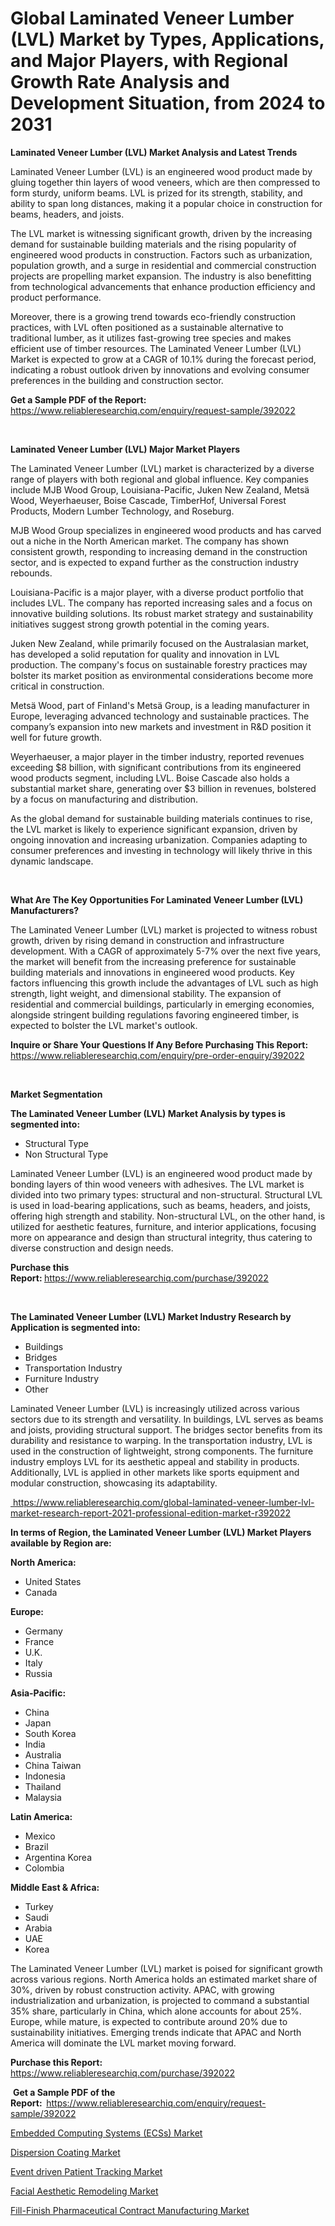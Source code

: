 <p><h1>Global Laminated Veneer Lumber (LVL) Market by Types, Applications, and Major Players, with Regional Growth Rate Analysis and Development Situation, from 2024 to 2031</h1></p><p><strong>Laminated Veneer Lumber (LVL) Market Analysis and Latest Trends</strong></p>
<p><p>Laminated Veneer Lumber (LVL) is an engineered wood product made by gluing together thin layers of wood veneers, which are then compressed to form sturdy, uniform beams. LVL is prized for its strength, stability, and ability to span long distances, making it a popular choice in construction for beams, headers, and joists.</p><p>The LVL market is witnessing significant growth, driven by the increasing demand for sustainable building materials and the rising popularity of engineered wood products in construction. Factors such as urbanization, population growth, and a surge in residential and commercial construction projects are propelling market expansion. The industry is also benefitting from technological advancements that enhance production efficiency and product performance.</p><p>Moreover, there is a growing trend towards eco-friendly construction practices, with LVL often positioned as a sustainable alternative to traditional lumber, as it utilizes fast-growing tree species and makes efficient use of timber resources. The Laminated Veneer Lumber (LVL) Market is expected to grow at a CAGR of 10.1% during the forecast period, indicating a robust outlook driven by innovations and evolving consumer preferences in the building and construction sector.</p></p>
<p><strong>Get a Sample PDF of the Report:&nbsp;</strong> <a href="https://www.reliableresearchiq.com/enquiry/request-sample/392022?utm_campaign=1594&utm_medium=2&utm_source=Github&utm_content=ia&utm_term=26102024&utm_id=laminated-veneer-lumber-lvl">https://www.reliableresearchiq.com/enquiry/request-sample/392022</a></p>
<p>&nbsp;</p>
<p><strong>Laminated Veneer Lumber (LVL) Major Market Players</strong></p>
<p><p>The Laminated Veneer Lumber (LVL) market is characterized by a diverse range of players with both regional and global influence. Key companies include MJB Wood Group, Louisiana-Pacific, Juken New Zealand, Metsä Wood, Weyerhaeuser, Boise Cascade, TimberHof, Universal Forest Products, Modern Lumber Technology, and Roseburg. </p><p>MJB Wood Group specializes in engineered wood products and has carved out a niche in the North American market. The company has shown consistent growth, responding to increasing demand in the construction sector, and is expected to expand further as the construction industry rebounds.</p><p>Louisiana-Pacific is a major player, with a diverse product portfolio that includes LVL. The company has reported increasing sales and a focus on innovative building solutions. Its robust market strategy and sustainability initiatives suggest strong growth potential in the coming years.</p><p>Juken New Zealand, while primarily focused on the Australasian market, has developed a solid reputation for quality and innovation in LVL production. The company's focus on sustainable forestry practices may bolster its market position as environmental considerations become more critical in construction.</p><p>Metsä Wood, part of Finland's Metsä Group, is a leading manufacturer in Europe, leveraging advanced technology and sustainable practices. The company’s expansion into new markets and investment in R&D position it well for future growth.</p><p>Weyerhaeuser, a major player in the timber industry, reported revenues exceeding $8 billion, with significant contributions from its engineered wood products segment, including LVL. Boise Cascade also holds a substantial market share, generating over $3 billion in revenues, bolstered by a focus on manufacturing and distribution.</p><p>As the global demand for sustainable building materials continues to rise, the LVL market is likely to experience significant expansion, driven by ongoing innovation and increasing urbanization. Companies adapting to consumer preferences and investing in technology will likely thrive in this dynamic landscape.</p></p>
<p>&nbsp;</p>
<p><strong>What Are The Key Opportunities For Laminated Veneer Lumber (LVL) Manufacturers?</strong></p>
<p><p>The Laminated Veneer Lumber (LVL) market is projected to witness robust growth, driven by rising demand in construction and infrastructure development. With a CAGR of approximately 5-7% over the next five years, the market will benefit from the increasing preference for sustainable building materials and innovations in engineered wood products. Key factors influencing this growth include the advantages of LVL such as high strength, light weight, and dimensional stability. The expansion of residential and commercial buildings, particularly in emerging economies, alongside stringent building regulations favoring engineered timber, is expected to bolster the LVL market's outlook.</p></p>
<p><strong>Inquire or Share Your Questions If Any Before Purchasing This Report:</strong> <a href="https://www.reliableresearchiq.com/enquiry/pre-order-enquiry/392022?utm_campaign=1594&utm_medium=2&utm_source=Github&utm_content=ia&utm_term=26102024&utm_id=laminated-veneer-lumber-lvl">https://www.reliableresearchiq.com/enquiry/pre-order-enquiry/392022</a></p>
<p>&nbsp;</p>
<p><strong>Market Segmentation</strong></p>
<p><strong>The Laminated Veneer Lumber (LVL) Market Analysis by types is segmented into:</strong></p>
<p><ul><li>Structural Type</li><li>Non Structural Type</li></ul></p>
<p><p>Laminated Veneer Lumber (LVL) is an engineered wood product made by bonding layers of thin wood veneers with adhesives. The LVL market is divided into two primary types: structural and non-structural. Structural LVL is used in load-bearing applications, such as beams, headers, and joists, offering high strength and stability. Non-structural LVL, on the other hand, is utilized for aesthetic features, furniture, and interior applications, focusing more on appearance and design than structural integrity, thus catering to diverse construction and design needs.</p></p>
<p><strong>Purchase this Report:&nbsp;</strong><a href="https://www.reliableresearchiq.com/purchase/392022?utm_campaign=1594&utm_medium=2&utm_source=Github&utm_content=ia&utm_term=26102024&utm_id=laminated-veneer-lumber-lvl">https://www.reliableresearchiq.com/purchase/392022</a></p>
<p>&nbsp;</p>
<p><strong>The Laminated Veneer Lumber (LVL) Market Industry Research by Application is segmented into:</strong></p>
<p><ul><li>Buildings</li><li>Bridges</li><li>Transportation Industry</li><li>Furniture Industry</li><li>Other</li></ul></p>
<p><p>Laminated Veneer Lumber (LVL) is increasingly utilized across various sectors due to its strength and versatility. In buildings, LVL serves as beams and joists, providing structural support. The bridges sector benefits from its durability and resistance to warping. In the transportation industry, LVL is used in the construction of lightweight, strong components. The furniture industry employs LVL for its aesthetic appeal and stability in products. Additionally, LVL is applied in other markets like sports equipment and modular construction, showcasing its adaptability.</p></p>
<p><a href="https://www.reliableresearchiq.com/global-laminated-veneer-lumber-lvl-market-research-report-2021-professional-edition-market-r392022?utm_campaign=1594&utm_medium=2&utm_source=Github&utm_content=ia&utm_term=26102024&utm_id=laminated-veneer-lumber-lvl">&nbsp;https://www.reliableresearchiq.com/global-laminated-veneer-lumber-lvl-market-research-report-2021-professional-edition-market-r392022</a></p>
<p><strong>In terms of Region, the Laminated Veneer Lumber (LVL) Market Players available by Region are:</strong></p>
<p>
    <p> <strong> North America: </strong>
        <ul>
            <li>United States</li>
            <li>Canada</li>
        </ul>
        </p> 
    <p> <strong> Europe: </strong>
        <ul>
            <li>Germany</li>
            <li>France</li>
            <li>U.K.</li>
            <li>Italy</li>
            <li>Russia</li>
        </ul>
        </p> 
    <p> <strong> Asia-Pacific: </strong>
        <ul>
            <li>China</li>
            <li>Japan</li>
            <li>South Korea</li>
            <li>India</li>
            <li>Australia</li>
            <li>China Taiwan</li>
            <li>Indonesia</li>
            <li>Thailand</li>
            <li>Malaysia</li>
        </ul>
        </p> 
    <p> <strong> Latin America: </strong>
        <ul>
            <li>Mexico</li>
            <li>Brazil</li>
            <li>Argentina Korea</li>
            <li>Colombia</li>
        </ul>
        </p> 
    <p> <strong> Middle East & Africa: </strong>
        <ul>
            <li>Turkey</li>
            <li>Saudi</li>
            <li>Arabia</li>
            <li>UAE</li>
            <li>Korea</li>
        </ul>
    </p>
    </p>
<p><p>The Laminated Veneer Lumber (LVL) market is poised for significant growth across various regions. North America holds an estimated market share of 30%, driven by robust construction activity. APAC, with growing industrialization and urbanization, is projected to command a substantial 35% share, particularly in China, which alone accounts for about 25%. Europe, while mature, is expected to contribute around 20% due to sustainability initiatives. Emerging trends indicate that APAC and North America will dominate the LVL market moving forward.</p></p>
<p><strong>Purchase this Report: </strong><a href="https://www.reliableresearchiq.com/purchase/392022?utm_campaign=1594&utm_medium=2&utm_source=Github&utm_content=ia&utm_term=26102024&utm_id=laminated-veneer-lumber-lvl">https://www.reliableresearchiq.com/purchase/392022</a></p>
<p>&nbsp;<strong>Get a Sample PDF of the Report:&nbsp;&nbsp;</strong><a href="https://www.reliableresearchiq.com/enquiry/request-sample/392022?utm_campaign=1594&utm_medium=2&utm_source=Github&utm_content=ia&utm_term=26102024&utm_id=laminated-veneer-lumber-lvl">https://www.reliableresearchiq.com/enquiry/request-sample/392022</a></p>
<p><strong></strong></p>
<p><p><a href="https://www.linkedin.com/pulse/global-embedded-computing-systems-ecss-market-product-types-pkglf?utm_campaign=1594&utm_medium=2&utm_source=Github&utm_content=ia&utm_term=26102024&utm_id=laminated-veneer-lumber-lvl">Embedded Computing Systems (ECSs) Market</a></p><p><a href="https://github.com/SanjidaMahmud54/Market-Research-Report-List-1/blob/main/dispersion-coating-market.md?utm_campaign=1594&utm_medium=2&utm_source=Github&utm_content=ia&utm_term=26102024&utm_id=laminated-veneer-lumber-lvl">Dispersion Coating Market</a></p><p><a href="https://www.linkedin.com/pulse/unveiling-market-trends-global-event-driven-patient-tracking-qgree?utm_campaign=1594&utm_medium=2&utm_source=Github&utm_content=ia&utm_term=26102024&utm_id=laminated-veneer-lumber-lvl">Event driven Patient Tracking Market</a></p><p><a href="https://www.linkedin.com/pulse/facial-aesthetic-remodeling-market-size-share-analysis-growth-yk25e?utm_campaign=1594&utm_medium=2&utm_source=Github&utm_content=ia&utm_term=26102024&utm_id=laminated-veneer-lumber-lvl">Facial Aesthetic Remodeling Market</a></p><p><a href="https://www.linkedin.com/pulse/fill-finish-pharmaceutical-contract-manufacturing-market-velocity-e2ief?utm_campaign=1594&utm_medium=2&utm_source=Github&utm_content=ia&utm_term=26102024&utm_id=laminated-veneer-lumber-lvl">Fill-Finish Pharmaceutical Contract Manufacturing Market</a></p></p>